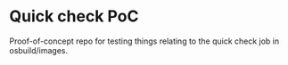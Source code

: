 # Quick check PoC

Proof-of-concept repo for testing things relating to the quick check job in osbuild/images.
